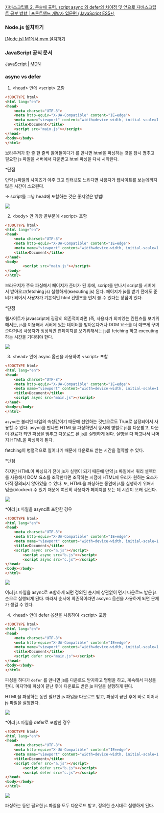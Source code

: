 [자바스크립트 2. 콘솔에 출력, script async 와 defer의 차이점 및 앞으로 자바스크립트 공부 방향 | 프론트엔드 개발자 입문편 (JavaScript ES5+)](https://youtu.be/tJieVCgGzhs)

### Node.js 설치하기

[[Node.js] M1에서 nvm 설치하기](https://cotak.tistory.com/156?category=456808)

### JavaScript 공식 문서

[JavaScript | MDN](https://developer.mozilla.org/en-US/docs/Web/JavaScript)

### async vs defer

1. &lt;head&gt; 안에 &lt;script&gt; 포함

```html
<!DOCTYPE html>
<html lang="en">
<head>
    <meta charset="UTF-8">
    <meta http-equiv="X-UA-Compatible" content="IE=edge">
    <meta name="viewport" content="width=device-width, initial-scale=1.0">
    <title>Document</title>
    <script src="main.js"></script>
</head>
<body></body>
</html>
```

브라우저가 한 줄 한 줄씩 읽어들이다가 <script src="main.js"></script>를 만나면 html을 파싱하는 것을 잠시 멈추고 필요한 js 파일을 서버에서 다운받고 html 파싱을 다시 시작한다.

*단점

만약 js파일의 사이즈가 아주 크고 인터넷도 느리다면 사용자가 웹사이트를 보는데까지 많은 시간이 소요된다. 

→ script를 그냥 head에 포함하는 것은 좋지않은 방법!

<img src="/Users/eun/TIL/javascript/img/head 안에 script 포함.png">

2. &lt;body&gt; 안 가장 끝부분에 &lt;script&gt; 포함

```html
<!DOCTYPE html>
<html lang="en">
<head>
    <meta charset="UTF-8">
    <meta http-equiv="X-UA-Compatible" content="IE=edge">
    <meta name="viewport" content="width=device-width, initial-scale=1.0">
    <title>Document</title>
</head>
<body>
		<script src="main.js"></script>
</body>
</html>
```

브라우저가 쭈욱 파싱해서 페이지가 준비가 된 후에, script를 만나서 script를 서버에서 받아오고(fetching js) 실행하게(executing js) 된다. 페이지가 js를 받기 전에도 준비가 되어서 사용자가 기본적인 html 컨텐츠를 먼저 볼 수 있다는 장점이 있다.

*단점

웹사이트가 javascript에 굉장히 의존적이라면 (즉, 사용자가 의미있는 컨텐츠를 보기위해서는, js를 이용해서 서버에 있는 데이터를 받아온다거나 DOM 요소를 더 예쁘게 꾸며준다거나) 사용자가 정상적인 웹페이지를 보기위해서는 js를 fetching 하고 executing 하는 시간을 기다려야 한다.

<img src="/Users/eun/TIL/javascript/img/body 안에 script 포함.png">

3. &lt;head> 안에 async 옵션을 사용하여 &lt;script> 포함

```html
<!DOCTYPE html>
<html lang="en">
<head>
    <meta charset="UTF-8">
    <meta http-equiv="X-UA-Compatible" content="IE=edge">
    <meta name="viewport" content="width=device-width, initial-scale=1.0">
    <title>Document</title>
    <script async src="main.js"></script>
</head>
<body></body>
</html>
```

`async`는 불리언 타입의 속성값이기 때문에 선언하는 것만으로도 True로 설정되어서 사용할 수 있다. async를 만나면 HTML을 파싱하면서 동시에 병렬로 js를 다운받고, 다운이 완료가 되면 파싱을 멈추고 다운로드 된 js를 실행하게 된다. 실행을 다 하고나서 나머지 HTML을 파싱하게 된다.

fetching이 병렬적으로 일어나기 때문에 다운로드 받는 시간을 절약할 수 있다.

*단점

하지만 HTML이 파싱되기 전에 js가 실행이 되기 때문에 만약 js 파일에서 쿼리 셀렉터를 사용해서 DOM 요소를 조작한다면 조작하는 시점에 HTML에 우리가 원하는 요소가 아직 정의되지 않아있을 수 있다. 또, HTML을 파싱하는 동안에 js를 실행하기 위해서 멈출(blocked) 수 있기 때문에 여전히 사용자가 페이지를 보는 데 시간이 오래 걸린다.

<img src="/Users/eun/TIL/javascript/img/async.png">

*여러 js 파일을 async로 포함한 경우

```html
<!DOCTYPE html>
<html lang="en">
<head>
    <meta charset="UTF-8">
    <meta http-equiv="X-UA-Compatible" content="IE=edge">
    <meta name="viewport" content="width=device-width, initial-scale=1.0">
    <title>Document</title>
    <script async src="a.js"></script>
		<script async src="b.js"></script>
		<script async src="c.js"></script>
</head>
<body></body>
</html>
```

<img src="/Users/eun/TIL/javascript/img/async2.png">

여러 js 파일을 async로 포함하게 되면 정의된 순서에 상관없이 먼저 다운로드 받은 js 순으로 실행되게 된다. 따라서 순서에 의존적이라면 ascync 옵션을 사용하게 되면 문제가 생길 수 있다.

4. &lt;head> 안에 defer 옵션을 사용하여 &lt;script> 포함

```html
<!DOCTYPE html>
<html lang="en">
<head>
    <meta charset="UTF-8">
    <meta http-equiv="X-UA-Compatible" content="IE=edge">
    <meta name="viewport" content="width=device-width, initial-scale=1.0">
    <title>Document</title>
    <script defer src="main.js"></script>
</head>
<body></body>
</html>
```

파싱을 하다가 `defer` 를 만나면 js를 다운로드 받자하고 명령을 하고, 계속해서 파싱을 한다. 마지막에 파싱이 끝난 후에 다운로드 받은 js 파일을 실행하게 된다.

HTML을 파싱하는 동안 필요한 js 파일을 다운로드 받고, 파싱이 끝난 후에 바로 이어서 js 파일을 실행한다.

<img src="/Users/eun/TIL/javascript/img/defer.png">

*여러 js 파일을 defer로 포함한 경우

```html
<!DOCTYPE html>
<html lang="en">
<head>
    <meta charset="UTF-8">
    <meta http-equiv="X-UA-Compatible" content="IE=edge">
    <meta name="viewport" content="width=device-width, initial-scale=1.0">
    <title>Document</title>
    <script defer src="a.js"></script>
		<script defer src="b.js"></script>
		<script defer src="c.js"></script>
</head>
<body></body>
</html>
```

<img src="/Users/eun/TIL/javascript/img/defer2.png">

파싱하는 동안 필요한 js 파일을 모두 다운로드 받고, 정의한 순서대로 실행하게 된다.